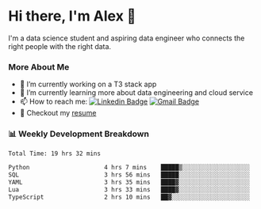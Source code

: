 # Hi there, I'm Alex  👋

I'm a data science student and aspiring data engineer who connects the right people with the right data. 

### More About Me

- 🔭 I’m currently working on a T3 stack app
- 🌱 I’m currently learning more about data engineering and cloud service
- 📫 How to reach me: [![Linkedin Badge](https://img.shields.io/badge/Alex%20Chen-blue?style=flat&logo=linkedin&labelColor=blue&link=https://www.linkedin.com/in/alex-chen-112523chen)](https://www.linkedin.com/in/alex-chen-112523chen/) [![Gmail Badge](https://img.shields.io/badge/-Alex%20Chen-c14438?style=flat&logo=Gmail&logoColor=white&link=mailto:itsalexchen@gmail.com)](mailto:itsalexchen@gmail.com)
- 📝 Checkout my [resume](https://112523chen.vercel.app/AlexChenResume.pdf)


### 📊 Weekly Development Breakdown
<!--START_SECTION:waka-->

```txt
Total Time: 19 hrs 32 mins

Python                     4 hrs 7 mins    █████▒░░░░░░░░░░░░░░░░░░░   21.02 %
SQL                        3 hrs 56 mins   █████░░░░░░░░░░░░░░░░░░░░   20.13 %
YAML                       3 hrs 35 mins   ████▓░░░░░░░░░░░░░░░░░░░░   18.32 %
Lua                        3 hrs 33 mins   ████▓░░░░░░░░░░░░░░░░░░░░   18.13 %
TypeScript                 2 hrs 10 mins   ██▓░░░░░░░░░░░░░░░░░░░░░░   11.07 %
```

<!--END_SECTION:waka-->
